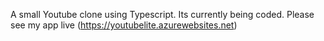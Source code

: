 A small Youtube clone using Typescript. Its currently being coded. Please see my app live (https://youtubelite.azurewebsites.net)